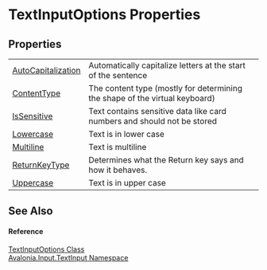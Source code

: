 # TextInputOptions Properties




## Properties
<table>
<tr>
<td><a href="P_Avalonia_Input_TextInput_TextInputOptions_AutoCapitalization">AutoCapitalization</a></td>
<td>Automatically capitalize letters at the start of the sentence</td>
</tr>
<tr>
<td><a href="P_Avalonia_Input_TextInput_TextInputOptions_ContentType">ContentType</a></td>
<td>The content type (mostly for determining the shape of the virtual keyboard)</td>
</tr>
<tr>
<td><a href="P_Avalonia_Input_TextInput_TextInputOptions_IsSensitive">IsSensitive</a></td>
<td>Text contains sensitive data like card numbers and should not be stored</td>
</tr>
<tr>
<td><a href="P_Avalonia_Input_TextInput_TextInputOptions_Lowercase">Lowercase</a></td>
<td>Text is in lower case</td>
</tr>
<tr>
<td><a href="P_Avalonia_Input_TextInput_TextInputOptions_Multiline">Multiline</a></td>
<td>Text is multiline</td>
</tr>
<tr>
<td><a href="P_Avalonia_Input_TextInput_TextInputOptions_ReturnKeyType">ReturnKeyType</a></td>
<td>Determines what the Return key says and how it behaves.</td>
</tr>
<tr>
<td><a href="P_Avalonia_Input_TextInput_TextInputOptions_Uppercase">Uppercase</a></td>
<td>Text is in upper case</td>
</tr>
</table>

## See Also


#### Reference
<a href="T_Avalonia_Input_TextInput_TextInputOptions">TextInputOptions Class</a>  
<a href="N_Avalonia_Input_TextInput">Avalonia.Input.TextInput Namespace</a>  
